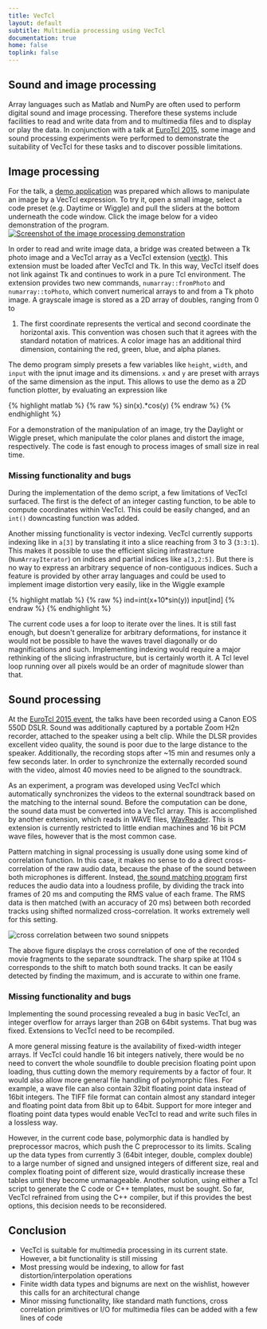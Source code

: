 ```yaml
---
title: VecTcl
layout: default
subtitle: Multimedia processing using VecTcl
documentation: true
home: false
toplink: false
---
```



## Sound and image processing

Array languages such as Matlab and NumPy are often used to perform digital sound
and image processing. Therefore these systems include facilities to read and
write data from and to multimedia files and to display or play the data. In
conjunction with a talk at [EuroTcl 2015](http://www.eurotcl.tcl3d.org/), 
some image and sound processing experiments
were performed to demonstrate the suitability of VecTcl for these tasks and to
discover possible limitations.

## Image processing 
For the talk, a [demo application](https://github.com/auriocus/VecTcl/blob/master/demo/vectcl2015demo.tcl) was prepared
which allows to manipulate an image by a VecTcl expression. To try it, open a
small image, select a code preset (e.g. Daytime or Wiggle) and pull the sliders
at the bottom underneath the code window. Click the image below for a video
demonstration of the program.
[![Screenshot of the image processing demonstration]({{site.baseurl}}/images/EuroTcl_2015_image_processing_demo.png)](http://youtu.be/88J0tVFE_ic)

In order to read and write image data, a bridge was created between a Tk photo image and a VecTcl
array as a VecTcl extension
([vectk](https://github.com/auriocus/VecTcl/blob/master/TkBridge/)). This
extension must be loaded after VecTcl and Tk. In this
way, VecTcl itself does not link against Tk and continues to work in a pure Tcl environment.
The extension provides two new commands, `numarray::fromPhoto` and
`numarray::toPhoto`, which convert numerical arrays to and from a Tk photo
image. A grayscale image is stored as a 2D array of doubles, ranging from 0 to
1. The first coordinate represents the vertical and second coordinate the
horizontal axis. This convention was chosen such that it agrees with the
standard notation of matrices. A color image has an additional third dimension,
containing the red, green, blue, and alpha planes.

The demo program simply presets a few variables like `height`, `width`, and
`input` with the ipnut image and its dimensions. `x` and `y` are preset with
arrays of the same dimension as the input. This allows to use the demo as a 2D
function plotter, by evaluating an expression like

{% highlight matlab %}
{% raw %}
	sin(x).*cos(y)
{% endraw %}
{% endhighlight %}

For a demonstration of the manipulation of an image, try the Daylight or Wiggle
preset, which manipulate the color planes and distort the image, respectively.
The code is fast enough to process images of small size in real time. 

### Missing functionality and bugs

During the implementation of the demo script, a few limitations of VecTcl
surfaced. The first is the defect of an integer casting function, to be able to
compute coordinates within VecTcl. This could be easily changed, and an `int()`
downcasting function was added.

Another missing functionality is vector indexing. VecTcl currently supports
indexing like in `a[3]` by translating it into a slice reaching from 3 to 3
(`3:3:1`). This makes it possible to use the efficient slicing infrastracture
(`NumArrayIterator`) on indices and partial indices like `a[3,2:5]`. But there is
no way to express an arbitrary sequence of non-contiguous indices. Such a
feature is provided by other array languages and could be used to implement
image distortion very easily, like in the Wiggle example

{% highlight matlab %}
{% raw %}
	ind=int(x+10*sin(y))
	input[ind]
{% endraw %}
{% endhighlight %}

The current code uses a for loop to iterate over the lines. It is still fast
enough, but doesn't generalize for arbitrary deformations, for instance it
would not be possible to have the waves travel diagonally or do magnifications
and such. Implementing indexing would require a major rethinking of the slicing
infrastructure, but is certainly worth it. A Tcl level loop running over all
pixels would be an order of magnitude slower than that. 

## Sound processing
At the [EuroTcl 2015 event](http://www.eurotcl.tcl3d.org/), the talks have been
recorded using a Canon EOS 550D DSLR. Sound was additionally captured by a
portable Zoom H2n recorder, attached to the speaker using a belt clip. While the
DLSR provides excellent video quality, the sound is poor due to the large
distance to the speaker. Additionally, the recording stops after ~15 min and resumes
only a few seconds later. In order to synchronize the externally recorded sound
with the video, almost 40 movies need to be aligned to the soundtrack. 

As an experiment, a program was developed using VecTcl which automatically
synchronizes the videos to the external soundtrack based on the matching to
the internal sound. 
Before the computation can be done, the sound data must be converted into a
VecTcl array. This is accomplished by another extension, which reads in WAVE
files, [WavReader](https://github.com/auriocus/VecTcl/blob/master/WavReader/).
This is extension is currently restricted to little endian machines and 16 bit
PCM wave files, however that is the most common case.

Pattern matching in signal processing is usually done using some kind of
correlation function. In this case, it makes no sense to do a direct
cross-correlation of the raw audio data, because the phase of the sound between both microphones
is different. Instead, 
[the sound matching program](https://github.com/auriocus/VecTcl/blob/master/WavReader/testrun.tcl)
first reduces the audio data into a loudness profile, by dividing the track into
frames of 20 ms and computing the RMS value of each frame. The RMS data is then
matched (with an accuracy of 20 ms) between both recorded tracks using shifted
normalized cross-correlation. It works extremely well for this setting.

![cross correlation between two sound snippets]({{site.baseurl}}/images/crosscorr_sound.png)

The above figure displays the cross correlation of one of the recorded movie
fragments to the separate soundtrack. The sharp spike at 1104 s corresponds to
the shift to match both sound tracks. It can be easily detected by finding the
maximum, and is accurate to within one frame. 

### Missing functionality and bugs
Implementing the sound processing revealed a bug in basic VecTcl, an integer
overflow for arrays larger than 2GB on 64bit systems. That bug was fixed.
Extensions to VecTcl need to be recompiled. 

A more general missing feature is the availability of fixed-width integer
arrays. If VecTcl could handle 16 bit integers natively, there would be no need
to convert the whole soundfile to double precision floating point upon loading,
thus cutting down the memory requirements by a factor of four. It would also
allow more general file handling of polymorphic files. For example, a wave file
can also contain 32bit floating point data instead of 16bit integers. The TIFF
file format can contain almost any standard integer and floating point data from
8bit up to 64bit. Support for more integer and floating point data types would
enable VecTcl to read and write such files in a lossless way.

However, in the current code base, polymorphic data is handled by preprocessor
macros, which push the C preprocessor to its limits. Scaling up the data types
from currently 3 (64bit integer, double, complex double) to a large number of
signed and unsigned integers of different size, real and complex floating
point of different size, would drastically increase these tables until they
become unmanageable. Another solution, using either a Tcl script to generate the
C code or C++ templates, must be sought. So far, VecTcl refrained from using the
C++ compiler, but if this provides the best options, this decision needs to be
reconsidered.

## Conclusion
* VecTcl is suitable for multimedia processing in its current state. However, a
  bit functionality is still missing
* Most pressing would be indexing, to allow for fast distortion/interpolation
  operations
* Finite width data types and bignums are next on the wishlist, however this
  calls for an architectural change
* Minor missing functionality, like standard math functions, cross correlation
  primitives or I/O for multimedia files can be added with a few lines of code
